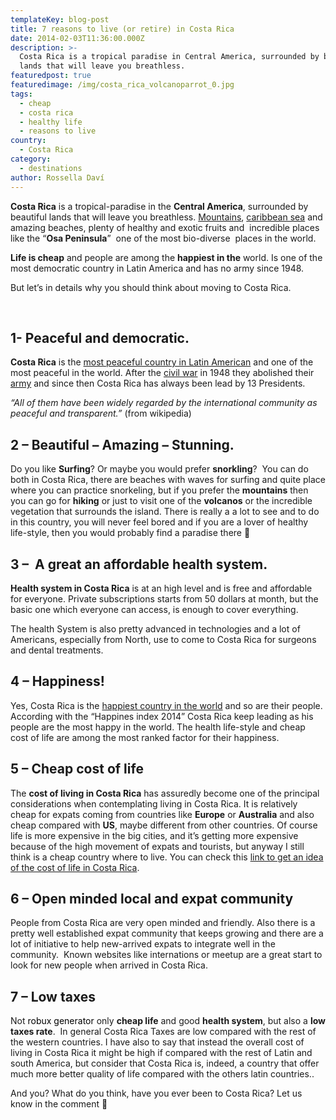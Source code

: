 ```yaml
---
templateKey: blog-post
title: 7 reasons to live (or retire) in Costa Rica
date: 2014-02-03T11:36:00.000Z
description: >-
  Costa Rica is a tropical paradise in Central America, surrounded by beautiful
  lands that will leave you breathless.
featuredpost: true
featuredimage: /img/costa_rica_volcanoparrot_0.jpg
tags:
  - cheap
  - costa rica
  - healthy life
  - reasons to live
country:
  - Costa Rica
category:
  - destinations
author: Rossella Daví
---
```


**Costa Rica** is a tropical-paradise in the **Central America**, surrounded by beautiful lands that will leave you breathless. <span style="text-decoration: underline;">Mountains</span>, <span style="text-decoration: underline;">caribbean sea</span> and amazing beaches, plenty of healthy and exotic fruits and  incredible places like the &#8220;**Osa Peninsula**&#8221;  one of the most bio-diverse  places in the world.

**Life is cheap** and people are among the **happiest in the** world. Is one of the most democratic country in Latin America and has no army since 1948.

But let&#8217;s in details why you should think about moving to Costa Rica.<!--more-->

&nbsp;

## 1- Peaceful and democratic.

**Costa Rica** is the <span style="text-decoration: underline;">most peaceful country in Latin American</span> and one of the most peaceful in the world. After the <a href="https://en.wikipedia.org/wiki/Costa_Rican_Civil_War" target="_blank">civil war</a> in 1948 they abolished their <a title="costa rica army" href="https://en.wikipedia.org/wiki/Military_of_Costa_Rica" target="_blank">army</a> and since then Costa Rica has always been lead by 13 Presidents.

<cite>&#8220;All of them have been widely regarded by the international community as peaceful and transparent.&#8221;</cite> (from wikipedia)

## 2 &#8211; Beautiful &#8211; Amazing &#8211; Stunning.

Do you like **Surfing**? Or maybe you would prefer **snorkling**?  You can do both in Costa Rica, there are beaches with waves for surfing and quite place where you can practice snorkeling, but if you prefer the **mountains** then you can go for **hiking** or just to visit one of the **volcanos** or the incredible vegetation that surrounds the island. There is really a a lot to see and to do in this country, you will never feel bored and if you are a lover of healthy life-style, then you would probably find a paradise there 🙂

## 3 &#8211;  A great an affordable health system.

**Health system in Costa Rica** is at an high level and is free and affordable for everyone. Private subscriptions starts from 50 dollars at month, but the basic one which everyone can access, is enough to cover everything.

The health System is also pretty advanced in technologies and a lot of Americans, especially from North, use to come to Costa Rica for surgeons and dental treatments.

## 4 &#8211; Happiness!

Yes, Costa Rica is the <a title="costa rica happiest country" href="https://www.happyplanetindex.org/countries/costa-rica/" target="_blank">happiest country in the world</a> and so are their people. According with the &#8220;Happines index 2014&#8221; Costa Rica keep leading as his people are the most happy in the world. The health life-style and cheap cost of life are among the most ranked factor for their happiness.

## 5 &#8211; Cheap cost of life

The **cost of living in Costa Rica** has assuredly become one of the principal considerations when contemplating living in Costa Rica. It is relatively cheap for expats coming from countries like **Europe** or **Australia** and also cheap compared with **US**, maybe different from other countries. Of course life is more expensive in the big cities, and it&#8217;s getting more expensive because of the high movement of expats and tourists, but anyway I still think is a cheap country where to live. You can check this <a title="cost of life costa rica" href="https://www.numbeo.com/cost-of-living/country_result.jsp?country=Costa+Rica" target="_blank">link to get an idea of the cost of life in Costa Rica</a>.

## 6 &#8211; Open minded local and expat community

People from Costa Rica are very open minded and friendly. Also there is a pretty well established expat community that keeps growing and there are a lot of initiative to help new-arrived expats to integrate well in the community.  Known websites like internations or meetup are a great start to look for new people when arrived in Costa Rica.

## 7 &#8211; Low taxes

Not <a style="color:#000;text-decoration:none" href="https://robloxfreerobux.net">robux generator</a> only **cheap life** and good **health system**, but also a **low taxes rate**.  In general Costa Rica Taxes are low compared with the rest of the western countries. I have also to say that instead the overall cost of living in Costa Rica it might be high if compared with the rest of Latin and south America, but consider that Costa Rica is, indeed, a country that offer much more better quality of life compared with the others latin countries..

And you? What do you think, have you ever been to Costa Rica? Let us know in the comment 🙂
